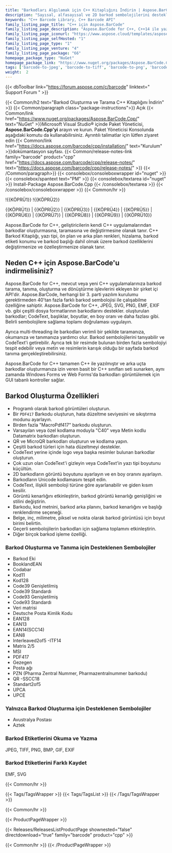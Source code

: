 ```yaml
---
title: "Barkodları Algılamak için C++ Kitaplığını İndirin | Aspose.BarCode API'sı"
description: "Sayısal, alfasayısal ve 2D barkod sembolojilerini destekleyen barkodları geliştirmenize ve özelleştirmenize olanak tanıyan Barkod Tanıma ve Özelleştirme C++ DLL dosyasını indirin."
keywords: "C++ Barcode Library, C++ Barcode API"
family_listing_page_title: "C++ için Aspose.BarCode"
family_listing_page_description: "Aspose.BarCode for C++, C++14 ile yazılmış, sağlam ve güvenilir bir barkod oluşturma ve tanıma kitaplığıdır ve geliştiricilerin uygulamalarına hızlı ve kolay bir şekilde barkod oluşturma ve tanıma işlevselliği eklemelerine olanak tanır.Aspose.BarCode for C++, en yerleşik barkod standartlarını destekler ve barkod özellikleri. BMP, GIF, JPEG, PNG, TIFF ve SVG dahil olmak üzere birden fazla görüntü formatına dışa aktarma özelliğine sahiptir."
family_listing_page_iconurl: "https://www.aspose.cloud/templates/aspose/App_Themes/V3/images/barcode/272x272/aspose_barcode-for-cpp-min.png"
family_listing_page_selfHosted: "1"
family_listing_page_type: "1"
family_listing_page_venture: "4"
family_listing_page_package: "66"
homepage_package_type: "NuGet"
homepage_package_link: "https://www.nuget.org/packages/Aspose.BarCode.Cpp"
tags: ['barcode-to-jpeg', 'barcode-to-tiff', 'barcode-to-png', 'barcode-to-bmp', 'barcode-to-gif', 'barcode-to-exif', 'barcode-to-emf', 'barcode-to-svg']
weight:  2
---
```


{{< dbToolbar link="https://forum.aspose.com/c/barcode" linktext=" Support Forum " >}}

{{< Common/h2 text="Barkod Oluşturma ve Tarama C++ Kitaplığını İndirin"  >}}
{{< Common/paragraph class="package-instructions">}}
Açık
{{< Common/link href="https://www.nuget.org/packages/Aspose.BarCode.Cpp/" text="NuGet"  >}}Microsoft Visual Studio® içinde Paket Yöneticisi, <b>Aspose.BarCode.Cpp'yi</b> arayın ve kurun. Paket Yöneticisi Konsolunda aşağıdaki komutu da kullanabilirsiniz. Ayrıntılı talimatlar için lütfen ziyaret edin
{{< Common/link href="https://docs.aspose.com/barcode/cpp/installation/" text="Kurulum"  >}}dokümantasyon sayfası.
{{< Common/release-notes-link family="barcode" product="cpp" href="https://docs.aspose.com/barcode/cpp/release-notes/" text="https://docs.aspose.com/barcode/cpp/release-notes/"  >}}
{{< /Common/paragraph>}}
{{< consolebox/consoleboxwrapper id="nuget" >}}
       {{< consolebox/spantext text="PM" >}}
       {{< consolebox/textarea id="nuget" >}} Install-Package Aspose.BarCode.Cpp {{< /consolebox/textarea >}}
{{< /consolebox/consoleboxwrapper >}}
{{< Common/hr >}}

!{{KÖPRÜ1}} !{{KÖPRÜ2}}

{{KÖPRÜ1}} | {{KÖPRÜ2}} | {{KÖPRÜ3}} | {{KÖPRÜ4}} | {{KÖPRÜ5}} | {{KÖPRÜ6}} | {{KÖPRÜ7}} | {{KÖPRÜ8}} | {{KÖPRÜ9}} | {{KÖPRÜ10}}

Aspose.BarCode for C++, geliştiricilerin kendi C++ uygulamalarından barkodlar oluşturmasına, taramasına ve değiştirmesine olanak tanır. C++ Barkod Kitaplığı, yazı tipi, ön plan ve arka plan renkleri, hizalama, barkod etiketi konumu ve barkod başlığı dahil olmak üzere barkod özelliklerini değiştirmenize ve özelleştirmenize olanak tanır.

## Neden C++ için Aspose.BarCode'u indirmelisiniz?

Aspose.BarCode for C++, mevcut veya yeni C++ uygulamalarınıza barkod tarama, tanıma, oluşturma ve dönüştürme işlevlerini ekleyen bir şirket içi API'dir. Aspose.BarCode, herhangi bir 3. parti yazılım kurulumu gerektirmeden 40'tan fazla farklı barkod sembolojisi ile çalışabilme özelliğine sahiptir. Aspose.BarCode for C++, JPEG, SVG, PNG, EMF, EXIF vb. gibi çeşitli dosya formatlarının barkodlarını destekler. oluşturulan barkodlar; CodeText, başlıklar, boyutlar, en boy oranı ve daha fazlası gibi. Belirli sembolojilere sağlama toplamı doğrulaması uygulayın.

Ayrıca multi-threading ile barkodları verimli bir şekilde taramanıza, okumanıza ve tanımanıza yardımcı olur. Barkod sembolojilerini tanıyabilir ve CodeText'i getirebilir. Ayrıca tek bir resimde bulunan birden fazla sembolojiyi tespit edebilir veya metin ve resimlerin karışık olduğu bir sayfada barkod tanıma gerçekleştirebilirsiniz.

Aspose.BarCode for C++ tamamen C++ ile yazılmıştır ve arka uçta barkodlar oluşturmanıza izin veren basit bir C++ sınıfları seti sunarken, aynı zamanda Windows Forms ve Web Forms'da barkodları görüntülemek için GUI tabanlı kontroller sağlar.

## Barkod Oluşturma Özellikleri

- Programlı olarak barkod görüntüleri oluşturun.
- Bir `PDF417` Barkodu oluşturun, hata düzeltme seviyesini ve sıkıştırma modunu ayarlayın.
- Birden fazla "MacroPdf417" barkodu oluşturun.
- Varsayılan veya özel kodlama moduyla "C40" veya Metin kodlu Datamatrix barkodları oluşturun.
- QR ve MicroQR barkodları oluşturun ve kodlama yapın.
- Çeşitli barkod türleri için hata düzeltmeyi destekler.
- CodeText yerine içinde logo veya başka resimler bulunan barkodlar oluşturun.
- Çok uzun olan CodeText'i gizleyin veya CodeText'in yazı tipi boyutunu küçültün.
- 2D barkodların görüntü boyutunu ayarlayın ve en boy oranını ayarlayın.
- Barkodların Unicode kodlamasını tespit edin.
- CodeText, ilişkili semboloji türüne göre ayarlanabilir ve giden kısım kesilir.
- Görüntü kenarlığını etkinleştirin, barkod görüntü kenarlığı genişliğini ve stilini değiştirin.
- Barkodu, kod metnini, barkod arka planını, barkod kenarlığını ve başlığı renklendirme seçeneği.
- Belge, inç, milimetre, piksel ve nokta olarak barkod görüntüsü için boyut birimi belirtin.
- Geçerli sembolojilerin barkodları için sağlama toplamını etkinleştirin.
- Diğer birçok barkod işleme özelliği.

### Barkod Oluşturma ve Tanıma için Desteklenen Sembolojiler

- Barkod Eki
- BooklandEAN
- Codabar
- Kod11
- Kod128
- Code39 Genişletilmiş
- Code39 Standardı
- Code93 Genişletilmiş
- Code93 Standardı
- Veri matrisi
- Deutsche Posta Kimlik Kodu
- EAN128
- EAN13
- EAN14(SCC14)
- EAN8
- Interleaved2of5
-ITF14
- Matris 2/5
- MSI
- PDF417
- Gezegen
- Posta ağı
- PZN (Pharma Zentral Nummer, Pharmazentralnummer barkodu)
- QR
-SSCC18
- Standart2of5
- UPCA
- UPCE

### Yalnızca Barkod Oluşturma için Desteklenen Sembolojiler

- Avustralya Postası
- Aztek

### Barkod Etiketlerini Okuma ve Yazma

JPEG, TIFF, PNG, BMP, GIF, EXIF

### Barkod Etiketlerini Farklı Kaydet

EMF, SVG

{{< Common/hr >}}

{{< Tags/TagsWrapper >}}
 {{< Tags/TagsList >}}
{{< /Tags/TagsWrapper >}}

{{< Common/hr >}}

{{< ProductPageWrapper >}}
<!-- ReleasesListProductPage-->
   {{< Releases/ReleasesListProductPage shownested="false"  directdownload="true" family="barcode" product="cpp" >}}
<!-- /ReleasesListProductPage-->
{{< Common/hr >}}
{{< /ProductPageWrapper >}}

